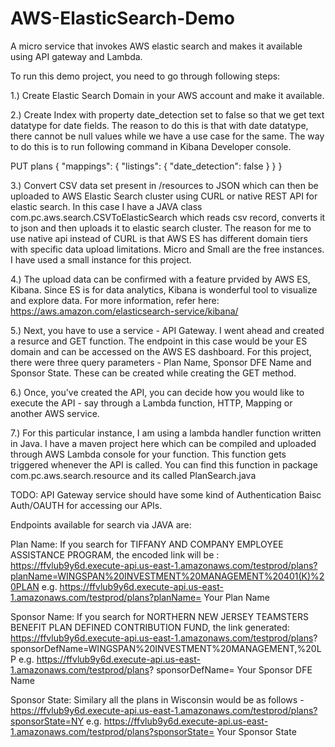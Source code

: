 # AWS-ElasticSearch-Demo

A micro service that invokes AWS elastic search and makes it available using API gateway and Lambda.

To run this demo project, you need to go through following steps:

1.) Create Elastic Search Domain in your AWS account and make it available.

2.) Create Index with property date_detection set to false so that we get text datatype for date fields. The reason to do this is that with date datatype, there cannot be null values while we have a use case for the same. The way to do this is to run following command in Kibana Developer console.

PUT plans
{
"mappings": {
      "listings": {
         "date_detection": false
      }
   }
}

3.) Convert CSV data set present in /resources to JSON which can then be uploaded to AWS Elastic Search cluster using CURL or native REST API for elastic search. In this case I have a JAVA class com.pc.aws.search.CSVToElasticSearch which reads csv record, converts it to json and then uploads it to elastic search cluster. The reason for me to use native api instead of CURL is that AWS ES has different domain tiers with specific data upload limitations. Micro and Small are the free instances. I have used a small instance for this project.

4.) The upload data can be confirmed with a feature prvided by AWS ES, Kibana. Since ES is for data analytics, Kibana is wonderful tool to visualize and explore data. For more information, refer here: https://aws.amazon.com/elasticsearch-service/kibana/ 

5.) Next, you have to use a service - API Gateway. I went ahead and created a resurce and GET function. The endpoint in this case would be your ES domain and can be accessed on the AWS ES dashboard. For this project, there were three query parameters - Plan Name, Sponsor DFE Name and Sponsor State. These can be created while creating the GET method.

6.) Once, you've created the API, you can decide how you would like to execute the API - say through a Lambda function, HTTP, Mapping or another AWS service. 

7.) For this particular instance, I am using a lambda handler function written in Java. I have a maven project here which can be compiled and uploaded through AWS Lambda console for your function. This function gets triggered whenever the API is called. You can find this function in package com.pc.aws.search.resource and its called PlanSearch.java 

TODO: API Gateway service should have some kind of Authentication Baisc Auth/OAUTH for accessing our APIs. 

Endpoints available for search via JAVA are:

Plan Name: If you search for TIFFANY AND COMPANY EMPLOYEE ASSISTANCE PROGRAM, the encoded link will be : https://ffvlub9y6d.execute-api.us-east-1.amazonaws.com/testprod/plans?planName=WINGSPAN%20INVESTMENT%20MANAGEMENT%20401(K)%20PLAN
e.g. https://ffvlub9y6d.execute-api.us-east-1.amazonaws.com/testprod/plans?planName= Your Plan Name

Sponsor Name: If you search for NORTHERN NEW JERSEY TEAMSTERS BENEFIT PLAN DEFINED CONTRIBUTION FUND, the link generated: https://ffvlub9y6d.execute-api.us-east-1.amazonaws.com/testprod/plans?
sponsorDefName=WINGSPAN%20INVESTMENT%20MANAGEMENT,%20LP
e.g. https://ffvlub9y6d.execute-api.us-east-1.amazonaws.com/testprod/plans?
sponsorDefName= Your Sponsor DFE Name

Sponsor State: Similary all the plans in Wisconsin would be as follows - https://ffvlub9y6d.execute-api.us-east-1.amazonaws.com/testprod/plans?sponsorState=NY
e.g. https://ffvlub9y6d.execute-api.us-east-1.amazonaws.com/testprod/plans?sponsorState= Your Sponsor State
